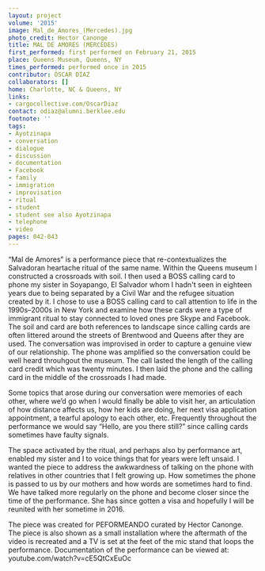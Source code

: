 ```yaml
---
layout: project
volume: '2015'
image: Mal_de_Amores_(Mercedes).jpg
photo_credit: Hector Canonge
title: MAL DE AMORES (MERCEDES)
first_performed: first performed on February 21, 2015
place: Queens Museum, Queens, NY
times_performed: performed once in 2015
contributor: ÓSCAR DÍAZ
collaborators: []
home: Charlotte, NC & Queens, NY
links:
- cargocollective.com/OscarDiaz
contact: odiaz@alumni.berklee.edu
footnote: ''
tags:
- Ayotzinapa
- conversation
- dialogue
- discussion
- documentation
- Facebook
- family
- immigration
- improvisation
- ritual
- student
- student see also Ayotzinapa
- telephone
- video
pages: 042-043
---
```


“Mal de Amores” is a performance piece that re-contextualizes the Salvadoran heartache ritual of the same name. Within the Queens museum I constructed a crossroads with soil. I then used a BOSS calling card to phone my sister in Soyapango, El Salvador whom I hadn't seen in eighteen years due to being separated by a Civil War and the refugee situation created by it. I chose to use a BOSS calling card to call attention to life in the 1990s–2000s in New York and examine how these cards were a type of immigrant ritual to stay connected to loved ones pre Skype and Facebook. The soil and card are both references to landscape since calling cards are often littered around the streets of Brentwood and Queens after they are used. The conversation was improvised in order to capture a genuine view of our relationship. The phone was amplified so the conversation could be well heard throuhgout the museum. The call lasted the length of the calling card credit which was twenty minutes. I then laid the phone and the calling card in the middle of the crossroads I had made.

Some topics that arose during our conversation were memories of each other, where we’d go when I would finally be able to visit her, an articulation of how distance affects us, how her kids are doing, her next visa application appointment, a tearful apology to each other, etc. Frequently throughout the performance we would say “Hello, are you there still?” since calling cards sometimes have faulty signals.

The space activated by the ritual, and perhaps also by performance art, enabled my sister and I to voice things that for years were left unsaid. I wanted the piece to address the awkwardness of talking on the phone with relatives in other countries that I felt growing up. How sometimes the phone is passed to us by our mothers and how words are sometimes hard to find. We have talked more regularly on the phone and become closer since the time of the performance. She has since gotten a visa and hopefully I will be reunited with her sometime in 2016.

The piece was created for PEFORMEANDO curated by Hector Canonge. The piece is also shown as a small installation where the aftermath of the video is recreated and a TV is set at the feet of the mic stand that loops the performance. Documentation of the performance can be viewed at: youtube.com/watch?v=cE5QtCxEuOc
